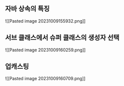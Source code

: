 ## 자바 상속의 특징
![[Pasted image 20231009155932.png]]
## 서브 클래스에서 슈퍼 클래스의 생성자 선택
![[Pasted image 20231009160259.png]]
## 업캐스팅
![[Pasted image 20231009160709.png]]


